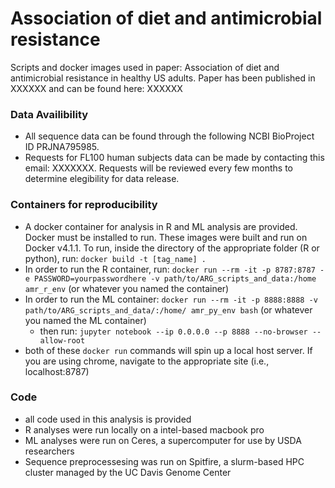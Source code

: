 # Association of diet and antimicrobial resistance
 Scripts and docker images used in paper: Association of diet and antimicrobial resistance in healthy US adults. Paper has been published in XXXXXX and can be found here: XXXXXX

### **Data Availibility**
- All sequence data can be found through the following NCBI BioProject ID PRJNA795985.
- Requests for FL100 human subjects data can be made by contacting this email: XXXXXXX. Requests will be reviewed every few months to determine elegibility for data release.

### **Containers for reproducibility**
- A docker container for analysis in R and ML analysis are provided. Docker must be installed to run. These images were built and run on Docker v4.1.1. To run, inside the directory of the appropriate folder (R or python), run: ```docker build -t [tag_name] .```
- In order to run the R container, run: ```docker run --rm -it -p 8787:8787 -e PASSWORD=yourpasswordhere -v path/to/ARG_scripts_and_data:/home amr_r_env``` (or whatever you named the container)
- In order to run the ML container: ```docker run --rm -it -p 8888:8888 -v path/to/ARG_scripts_and_data/:/home/ amr_py_env bash``` (or whatever you named the ML container)
    - then run: ```jupyter notebook --ip 0.0.0.0 --p 8888 --no-browser --allow-root```
- both of these ```docker run``` commands will spin up a local host server. If  you are using chrome, navigate to the appropriate site (i.e., localhost:8787)

### **Code**
- all code used in this analysis is provided
- R analyses were run locally on a intel-based macbook pro
- ML analyses were run on Ceres, a supercomputer for use by USDA researchers
- Sequence preprocessesing was run on Spitfire, a slurm-based HPC cluster managed by the UC Davis Genome Center
